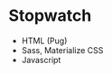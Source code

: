# Stopwatch

- HTML (Pug)
- Sass, Materialize CSS
- Javascript

<!--
🚀 [davidxparedes.github.io/stopwatch/](https://davidxparedes.github.io/stopwatch/)
-->
